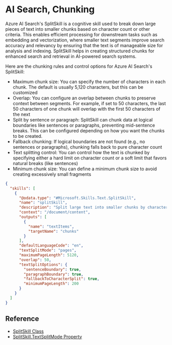 # AI Search, Chunking

Azure AI Search's SplitSkill is a cognitive skill used to break down large pieces of text into smaller chunks based on character count or other criteria. This enables efficient processing for downstream tasks such as embedding and vectorization, where smaller text segments improve search accuracy and relevancy by ensuring that the text is of manageable size for analysis and indexing. SplitSkill helps in creating structured chunks for enhanced search and retrieval in AI-powered search systems.

Here are the chunking rules and control options for Azure AI Search's SplitSkill:

* Maximum chunk size: You can specify the number of characters in each chunk. The default is usually 5,120 characters, but this can be customized
* Overlap: You can configure an overlap between chunks to preserve context between segments. For example, if set to 50 characters, the last 50 characters of one chunk will overlap with the first 50 characters of the next
* Split by sentence or paragraph: SplitSkill can chunk data at logical boundaries like sentences or paragraphs, preventing mid-sentence breaks. This can be configured depending on how you want the chunks to be created.
* Fallback chunking: If logical boundaries are not found (e.g., no sentences or paragraphs), chunking falls back to pure character count
* Text splitting control: You can control how the text is chunked by specifying either a hard limit on character count or a soft limit that favors natural breaks (like sentences)
* Minimum chunk size: You can define a minimum chunk size to avoid creating excessively small fragments

```json
{
  "skills": [
    {
      "@odata.type": "#Microsoft.Skills.Text.SplitSkill",
      "name": "splitSkill",
      "description": "Split large text into smaller chunks by character count with overlap.",
      "context": "/document/content",
      "outputs": [
        {
          "name": "textItems",
          "targetName": "chunks"
        }
      ],
      "defaultLanguageCode": "en",
      "textSplitMode": "pages",
      "maximumPageLength": 5120,
      "overlap": 50,
      "textSplitOptions": {
        "sentenceBoundary": true,
        "paragraphBoundary": true,
        "fallbackToCharacterSplit": true,
        "minimumPageLength": 200
      }
    }
  ]
}
```

## Reference

* [SplitSkill Class](https://learn.microsoft.com/en-us/dotnet/api/microsoft.azure.search.models.splitskill?view=azure-dotnet-legacy)
* [SplitSkill.TextSplitMode Property](https://learn.microsoft.com/en-us/dotnet/api/microsoft.azure.search.models.splitskill.textsplitmode?view=azure-dotnet-legacy#microsoft-azure-search-models-splitskill-textsplitmode)
